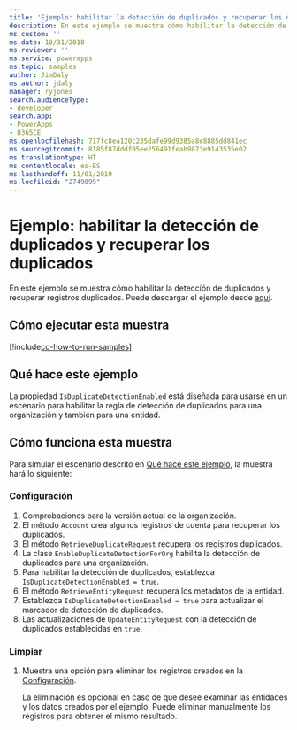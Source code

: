 ```yaml
---
title: 'Ejemplo: habilitar la detección de duplicados y recuperar los duplicados (Common Data Service) | Microsoft Docs'
description: En este ejemplo se muestra cómo habilitar la detección de duplicados y recuperar registros duplicados.
ms.custom: ''
ms.date: 10/31/2018
ms.reviewer: ''
ms.service: powerapps
ms.topic: samples
author: JimDaly
ms.author: jdaly
manager: ryjones
search.audienceType:
- developer
search.app:
- PowerApps
- D365CE
ms.openlocfilehash: 717fc8ea120c235dafe99d9385a8e8885dd841ec
ms.sourcegitcommit: 8185f87dddf05ee256491feab9873e9143535e02
ms.translationtype: HT
ms.contentlocale: es-ES
ms.lasthandoff: 11/01/2019
ms.locfileid: "2749899"
---
```

# <a name="sample-enable-duplicate-detection-and-retrieve-duplicates"></a>Ejemplo: habilitar la detección de duplicados y recuperar los duplicados

<!-- https://docs.microsoft.com/dynamics365/customer-engagement/developer/org-service/sample-enable-duplicate-detection-and-retrieve-duplicates -->

En este ejemplo se muestra cómo habilitar la detección de duplicados y recuperar registros duplicados. Puede descargar el ejemplo desde [aquí](https://github.com/Microsoft/PowerApps-Samples/tree/master/cds/orgsvc/C%23/EnableDuplicateDetection).

## <a name="how-to-run-this-sample"></a>Cómo ejecutar esta muestra

[!include[cc-how-to-run-samples](../../includes/cc-how-to-run-samples.md)]

## <a name="what-this-sample-does"></a>Qué hace este ejemplo

La propiedad `IsDuplicateDetectionEnabled` está diseñada para usarse en un escenario para habilitar la regla de detección de duplicados para una organización y también para una entidad.

## <a name="how-this-sample-works"></a>Cómo funciona esta muestra

Para simular el escenario descrito en [Qué hace este ejemplo](#what-this-sample-does), la muestra hará lo siguiente:

### <a name="setup"></a>Configuración

1. Comprobaciones para la versión actual de la organización.
1. El método `Account` crea algunos registros de cuenta para recuperar los duplicados.
1. El método `RetrieveDuplicateRequest` recupera los registros duplicados. 
1. La clase `EnableDuplicateDetectionForOrg` habilita la detección de duplicados para una organización. 
1. Para habilitar la detección de duplicados, establezca `IsDuplicateDetectionEnabled = true`.
1. El método `RetrieveEntityRequest` recupera los metadatos de la entidad. 
1. Establezca `IsDuplicateDetectionEnabled = true` para actualizar el marcador de detección de duplicados.
1. Las actualizaciones de `UpdateEntityRequest` con la detección de duplicados establecidas en `true`.

### <a name="clean-up"></a>Limpiar

1. Muestra una opción para eliminar los registros creados en la [Configuración](#setup).

    La eliminación es opcional en caso de que desee examinar las entidades y los datos creados por el ejemplo. Puede eliminar manualmente los registros para obtener el mismo resultado.
